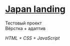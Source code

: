 # [Japan landing](https://japan-lending.netlify.app)  

Тестовый проект  
Вёрстка + адаптив  

_HTML + CSS + JavaScript_
